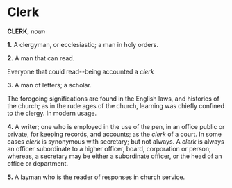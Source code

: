 # Clerk

**CLERK**, _noun_

**1.** A clergyman, or ecclesiastic; a man in holy orders.

**2.** A man that can read.

Everyone that could read--being accounted a _clerk_

**3.** A man of letters; a scholar.

The foregoing significations are found in the English laws, and histories of the church; as in the rude ages of the church, learning was chiefly confined to the clergy. In modern usage.

**4.** A writer; one who is employed in the use of the pen, in an office public or private, for keeping records, and accounts; as the _clerk_ of a court. In some cases _clerk_ is synonymous with secretary; but not always. A _clerk_ is always an officer subordinate to a higher officer, board, corporation or person; whereas, a secretary may be either a subordinate officer, or the head of an office or department.

**5.** A layman who is the reader of responses in church service.